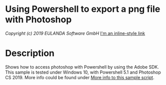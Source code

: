 # Using Powershell to export a png file with Photoshop
*Copyright (c) 2019 EULANDA Software GmbH*
[I'm an inline-style link](https://www.google.com)
# Description
Shows how to access photoshop with Powershell by using the Adobe SDK. This sample is tested under Windows 10, with Powershell 5.1 and Photoshop CS 2019. More info could be found under [More info to this sample script](https://www.eulanda.eu/en/access-photoshop-api-via-powershell-script).

